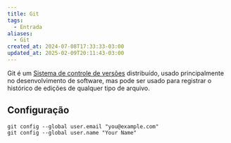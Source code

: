 ```yaml
---
title: Git
tags:
  - Entrada
aliases:
  - Git
created_at: 2024-07-08T17:33:33-03:00
updated_at: 2025-02-09T20:11:43-03:00
---
```


Git é um [Sistema de controle de versões](../atomo/Sistema_de_controle_de_versoes.md) distribuído, usado principalmente no desenvolvimento de software, mas pode ser usado para registrar o histórico de edições de qualquer tipo de arquivo.

## Configuração

```shell
git config --global user.email "you@example.com"
git config --global user.name "Your Name"
```
